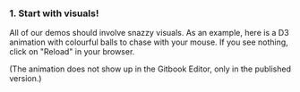 ### 1. Start with visuals!

All of our demos should involve snazzy visuals. As an example, here is a D3 animation with colourful balls to chase with your mouse. If you see nothing,  click on "Reload" in your browser.

(The animation does not show up in the Gitbook Editor, only in the published version.) 

<html>
    <meta http-equiv="Content-Type" content="text/html;charset=utf-8"/>
    <script type="text/javascript" src="https://mbostock.github.io/d3/talk/20111018/d3/d3.js"></script>
    <script type="text/javascript" src="https://mbostock.github.io/d3/talk/20111018/d3/d3.geom.js"></script>
    <script type="text/javascript" src="https://mbostock.github.io/d3/talk/20111018/d3/d3.layout.js"></script>
    <style type="text/css">

circle {
  stroke: #000;
  stroke-opacity: .5;
}

    </style>
  <body>
    <div id="body">
    <script type="text/javascript">

var w = 600,
    h = 400;

var nodes = d3.range(50).map(function() { return {radius: Math.random() * 10 + 3}; }),
    color = d3.scale.category10();

var force = d3.layout.force()
    .gravity(0.1)
    .charge(function(d, i) { return i ? 0 : -2000; })
    .nodes(nodes)
    .size([w, h]);

var root = nodes[0];
root.radius = 0;
root.fixed = true;

force.start();

var svg = d3.select("#body").append("svg:svg")
    .attr("width", w)
    .attr("height", h);

svg.selectAll("circle")
    .data(nodes.slice(1))
  .enter().append("svg:circle")
    .attr("r", function(d) { return d.radius - 2; })
    .style("fill", function(d, i) { return color(i % 17); });

force.on("tick", function(e) {
  var q = d3.geom.quadtree(nodes),
      i = 0,
      n = nodes.length;

  while (++i < n) {
    q.visit(collide(nodes[i]));
  }

  svg.selectAll("circle")
      .attr("cx", function(d) { return d.x; })
      .attr("cy", function(d) { return d.y; });
});

svg.on("mousemove", function() {
  var p1 = d3.svg.mouse(this);
  root.px = p1[0];
  root.py = p1[1];
  force.resume();
});

function collide(node) {
  var r = node.radius + 16,
      nx1 = node.x - r,
      nx2 = node.x + r,
      ny1 = node.y - r,
      ny2 = node.y + r;
  return function(quad, x1, y1, x2, y2) {
    if (quad.point && (quad.point !== node)) {
      var x = node.x - quad.point.x,
          y = node.y - quad.point.y,
          l = Math.sqrt(x * x + y * y),
          r = node.radius + quad.point.radius;
      if (l < r) {
        l = (l - r) / l * .5;
        node.x -= x *= l;
        node.y -= y *= l;
        quad.point.x += x;
        quad.point.y += y;
      }
    }
    return x1 > nx2
        || x2 < nx1
        || y1 > ny2
        || y2 < ny1;
  };
}

    </script>
  </body>
</html>